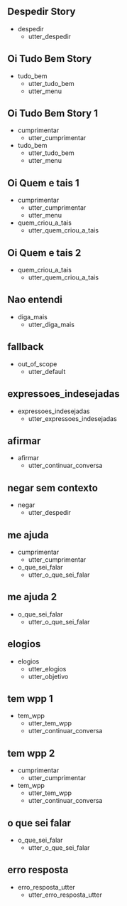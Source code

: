 ## Despedir Story
* despedir
    - utter_despedir

## Oi Tudo Bem Story
* tudo_bem
    - utter_tudo_bem
    - utter_menu

## Oi Tudo Bem Story 1
* cumprimentar
    - utter_cumprimentar
* tudo_bem
    - utter_tudo_bem
    - utter_menu

## Oi Quem e tais 1
* cumprimentar
    - utter_cumprimentar
    - utter_menu
* quem_criou_a_tais
    - utter_quem_criou_a_tais

## Oi Quem e tais 2
* quem_criou_a_tais
    - utter_quem_criou_a_tais

## Nao entendi
* diga_mais
    - utter_diga_mais 

## fallback
* out_of_scope
    - utter_default

## expressoes_indesejadas
* expressoes_indesejadas
    - utter_expressoes_indesejadas

## afirmar
* afirmar
    - utter_continuar_conversa

## negar sem contexto
* negar
    - utter_despedir

## me ajuda
* cumprimentar
    - utter_cumprimentar
* o_que_sei_falar
    - utter_o_que_sei_falar

## me ajuda 2
* o_que_sei_falar
    - utter_o_que_sei_falar

## elogios
* elogios
    - utter_elogios
    - utter_objetivo

## tem wpp 1
* tem_wpp
    - utter_tem_wpp
    - utter_continuar_conversa

## tem wpp 2
* cumprimentar
    - utter_cumprimentar
* tem_wpp
    - utter_tem_wpp
    - utter_continuar_conversa

## o que sei falar
* o_que_sei_falar
    - utter_o_que_sei_falar

## erro resposta
* erro_resposta_utter
    - utter_erro_resposta_utter

